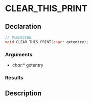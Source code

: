 # CLEAR_THIS_PRINT

## Declaration
```cpp
// 0x8D85CBB
void CLEAR_THIS_PRINT(char* gxtentry);
```

### Arguments
- **char*:** gxtentry

### Results

## Description
